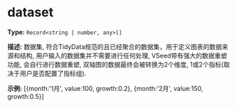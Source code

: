 # dataset

**Type:** `Record<string | number, any>[]`

**描述:**
数据集, 符合TidyData规范的且已经聚合的数据集，用于定义图表的数据来源和结构, 用户输入的数据集并不需要进行任何处理, VSeed带有强大的数据重塑功能, 会自行进行数据重塑, 双轴图的数据最终会被转换为2个维度, 1或2个指标(取决于用户是否配置了指标组).

**示例:**
[{month:'1月', value:100, growth:0.2}, {month:'2月', value:150, growth:0.5}]

